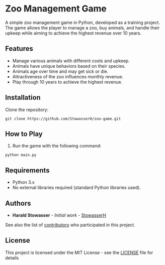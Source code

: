# Zoo Management Game

A simple zoo management game in Python, developed as a training project. The game allows the player to manage a zoo, buy animals, and handle their upkeep while aiming to achieve the highest revenue over 10 years.

## Features

- Manage various animals with different costs and upkeep.
- Animals have unique behaviors based on their species.
- Animals age over time and may get sick or die.
- Attractiveness of the zoo influences monthly revenue.
- Play through 10 years to achieve the highest revenue.

## Installation

Clone the repository:
```
git clone https://github.com/StowasserH/zoo-game.git
```

## How to Play

1. Run the game with the following command:

```
python main.py
```

## Requirements

- Python 3.x
- No external libraries required (standard Python libraries used).


## Authors

* **Harald Stowasser** - *Initial work* - [StowasserH](https://github.com/StowasserH)

See also the list of [contributors](https://github.com/StowasserH/pylcars/contributors) who participated in this project.

## License

This project is licensed under the MIT License - see the [LICENSE](LICENSE) file for details
